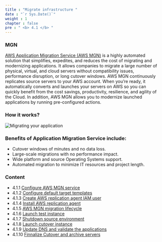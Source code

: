 ```yaml
---
title : "Migrate infrastructure "
date : "`r Sys.Date()`"
weight : 1
chapter : false
pre : " <b> 4.1 </b> "
---
```

### MGN
[AWS Application Migration Service (AWS MGN)](https://aws.amazon.com/application-migration-service/) is a highly automated solution that simplifies, expedites, and reduces the cost of migrating and modernizing applications. It allows companies to migrate a large number of physical, virtual, and cloud servers without compatibility issues, performance disruption, or long cutover windows. AWS MGN continuously replicates source servers to your AWS account. When you’re ready, it automatically converts and launches your servers on AWS so you can quickly benefit from the cost savings, productivity, resilience, and agility of the Cloud. In addition, AWS MGN allows you to modernize launched applications by running pre-configured actions.
### How it works?
![Migrating your application](../../images/4.migrateinfra/4.1migrateapp/4.1.1migrateapp.png?width=90pc)

### Benefits of Application Migration Service include:
+ Cutover windows of minutes and no data loss.
+ Large-scale migrations with no performance impact.
+ Wide platform and source Operating Systems support.
+ Automated migration to minimize IT resources and project length.

### Content
+ 4.1.1 [Configure AWS MGN service](4.1.1-configureawsmgnservi)
+ 4.1.2 [Configure default target templates](4.1.2-configuredefaulttargettemplat)
+ 4.1.3 [Create AWS replication agent IAM user](4.1.3-createawsreplicationagentiamus)
+ 4.1.4 [Install AWS replication agent](4.1.4-installawsreplicationage)
+ 4.1.5 [AWS MGN migration lifecycle](4.1.5-awsmgnmigrationlifecyc)
+ 4.1.6 [Launch test instance](4.1.6-launchtestinstan)
+ 4.1.7 [Shutdown source environment](4.1.7-shutdownsourceenvironme)
+ 4.1.8 [Launch cutover instance](4.1.8-launchcutoverinstan)
+ 4.1.9 [Update DNS and validate the applications](4.1.9-updatednsandvalidatetheapplicatio)
+ 4.1.10 [Finnalize Cutover and archive servers](4.1.10-finalizecutoverandarchiveserve)

